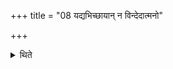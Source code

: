 +++
title = "08 यद्यभिच्छायान् न विन्देदात्मनो"

+++

<details><summary>थिते</summary>

8. If he does not find the shade (of a cloud) (he may get the water from the conjunction of the sun shine and) his own shadow, or the shade of a tree or of a (sinking river-) bank.  
</details>
